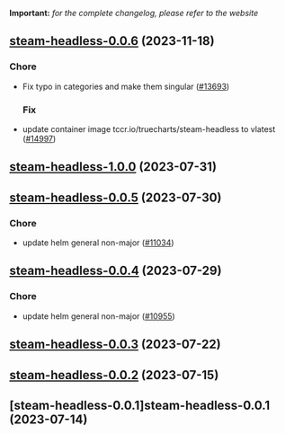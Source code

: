 **Important:**
*for the complete changelog, please refer to the website*









## [steam-headless-0.0.6](https://github.com/truecharts/charts/compare/steam-headless-1.0.0...steam-headless-0.0.6) (2023-11-18)

### Chore

- Fix typo in categories and make them singular ([#13693](https://github.com/truecharts/charts/issues/13693))
  
  ### Fix

- update container image tccr.io/truecharts/steam-headless to vlatest ([#14997](https://github.com/truecharts/charts/issues/14997))
  
  



## [steam-headless-1.0.0](https://github.com/truecharts/charts/compare/steam-headless-0.0.5...steam-headless-1.0.0) (2023-07-31)




## [steam-headless-0.0.5](https://github.com/truecharts/charts/compare/steam-headless-0.0.4...steam-headless-0.0.5) (2023-07-30)

### Chore

- update helm general non-major ([#11034](https://github.com/truecharts/charts/issues/11034))
  
  


## [steam-headless-0.0.4](https://github.com/truecharts/charts/compare/steam-headless-0.0.3...steam-headless-0.0.4) (2023-07-29)

### Chore

- update helm general non-major ([#10955](https://github.com/truecharts/charts/issues/10955))
  
  


## [steam-headless-0.0.3](https://github.com/truecharts/charts/compare/steam-headless-0.0.2...steam-headless-0.0.3) (2023-07-22)




## [steam-headless-0.0.2](https://github.com/truecharts/charts/compare/steam-headless-0.0.1...steam-headless-0.0.2) (2023-07-15)




## [steam-headless-0.0.1]steam-headless-0.0.1 (2023-07-14)

